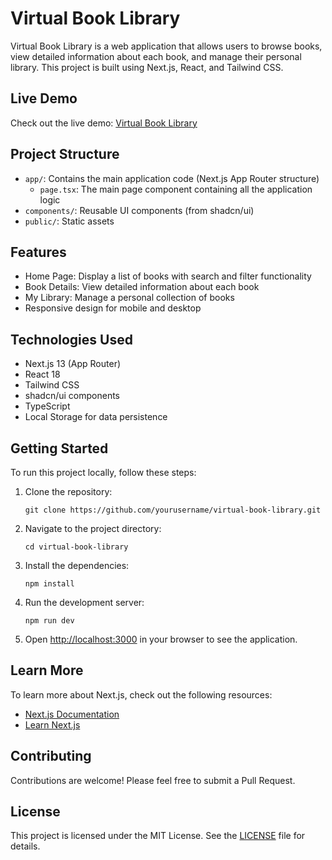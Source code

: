 # Virtual Book Library

Virtual Book Library is a web application that allows users to browse books, view detailed information about each book, and manage their personal library. This project is built using Next.js, React, and Tailwind CSS.

## Live Demo

Check out the live demo: [Virtual Book Library](https://virtual-book-library-weld.vercel.app/)

## Project Structure

- `app/`: Contains the main application code (Next.js App Router structure)
  - `page.tsx`: The main page component containing all the application logic
- `components/`: Reusable UI components (from shadcn/ui)
- `public/`: Static assets

## Features

- Home Page: Display a list of books with search and filter functionality
- Book Details: View detailed information about each book
- My Library: Manage a personal collection of books
- Responsive design for mobile and desktop

## Technologies Used

- Next.js 13 (App Router)
- React 18
- Tailwind CSS
- shadcn/ui components
- TypeScript
- Local Storage for data persistence

## Getting Started

To run this project locally, follow these steps:

1. Clone the repository:
   ```
   git clone https://github.com/yourusername/virtual-book-library.git
   ```

2. Navigate to the project directory:
   ```
   cd virtual-book-library
   ```

3. Install the dependencies:
   ```
   npm install
   ```

4. Run the development server:
   ```
   npm run dev
   ```

5. Open [http://localhost:3000](http://localhost:3000) in your browser to see the application.

## Learn More

To learn more about Next.js, check out the following resources:

- [Next.js Documentation](https://nextjs.org/docs)
- [Learn Next.js](https://nextjs.org/learn)

## Contributing

Contributions are welcome! Please feel free to submit a Pull Request.

## License

This project is licensed under the MIT License. See the [LICENSE](LICENSE) file for details.